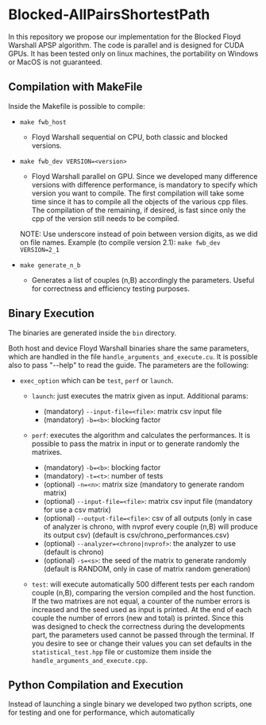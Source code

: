 # Blocked-AllPairsShortestPath

In this repository we propose our implementation for the Blocked Floyd Warshall APSP algorithm. The code is parallel and is designed for CUDA GPUs.
It has been tested only on linux machines, the portability on Windows or MacOS is not guaranteed.

## Compilation with MakeFile

Inside the Makefile is possible to compile:

* <code>make fwb_host</code>
    - Floyd Warshall sequential on CPU, both classic and blocked versions.

* <code>make fwb_dev VERSION=\<version\></code>
    - Floyd Warshall parallel on GPU. Since we developed many difference versions with difference performance, is mandatory to specify which version you want to compile. The first compilation will take some time since it has to compile all the objects of the various cpp files. The compilation of the remaining, if desired, is fast since only the cpp of the version still needs to be compiled.

    NOTE: Use underscore instead of poin between version digits, as we did on file names. Example (to compile version 2.1):
    <code>make fwb_dev VERSION=2_1</code>

* <code>make generate_n_b</code>
    - Generates a list of couples (n,B) accordingly the parameters. Useful for correctness and efficiency testing purposes. 

## Binary Execution

The binaries are generated inside the <code>bin</code> directory.

Both host and device Floyd Warshall binaries share the same parameters, which are handled in the file <code>handle_arguments_and_execute.cu</code>.
It is possible also to pass "--help" to read the guide.
The parameters are the following:

* <code>exec_option</code> which can be <code>test</code>, <code>perf</code> or <code>launch</code>.

    - <code>launch</code>: just executes the matrix given as input. Additional params:
        - (mandatory) <code>--input-file=\<file\></code>: matrix csv input file
        - (mandatory) <code>-b=\<b\></code>: blocking factor

    - <code>perf</code>: executes the algorithm and calculates the performances. It is possible to pass the matrix in input or to generate randomly the matrixes.

        - (mandatory) <code>-b=\<b\></code>: blocking factor
        - (mandatory) <code>-t=\<t\></code>: number of tests
        - (optional)  <code>-n=\<n\></code>: matrix size (mandatory to generate random matrix)
        - (optional)  <code>--input-file=\<file\></code>: matrix csv input file (mandatory for use a csv matrix) 
        - (optional) <code>--output-file=\<file\></code>: csv of all outputs (only in case of analyzer is chrono, with nvprof every couple (n,B) will produce its output csv) (default is csv/chrono_performances.csv)
        - (optional) <code>--analyzer=\<chrono\|nvprof\></code>: the analyzer to use (default is chrono)
        - (optional) <code>-s=\<s\></code>: the seed of the matrix to generate randomly (default is RANDOM, only in case of matrix random generation)


    - <code>test</code>: will execute automatically 500 different tests per each random couple (n,B), comparing the version compiled and the host function. If the two matrixes are not equal, a counter of the number errors is increased and the seed used as input is printed. At the end of each couple the number of errors (new and total) is printed. Since this was designed to check the correctness during the developments part, the parameters used cannot be passed through the terminal. If you desire to see or change their values you can set defaults in the <code>statistical_test.hpp</code> file or customize them inside the <code>handle_arguments_and_execute.cpp</code>.

## Python Compilation and Execution

Instead of launching a single binary we developed two python scripts, one for testing and one for performance, which automatically 